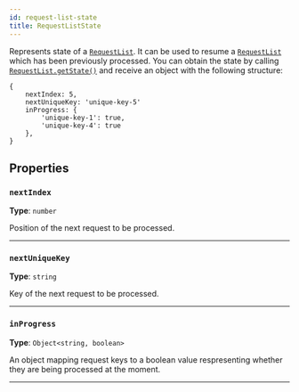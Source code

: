 ```yaml
---
id: request-list-state
title: RequestListState
---
```


<a name="requestliststate"></a>

Represents state of a [`RequestList`](/docs/api/request-list). It can be used to resume a [`RequestList`](/docs/api/request-list) which has been
previously processed. You can obtain the state by calling [`RequestList.getState()`](/docs/api/request-list#getstate) and receive an object with the
following structure:

```
{
    nextIndex: 5,
    nextUniqueKey: 'unique-key-5'
    inProgress: {
        'unique-key-1': true,
        'unique-key-4': true
    },
}
```

## Properties

### `nextIndex`

**Type**: `number`

Position of the next request to be processed.

---

### `nextUniqueKey`

**Type**: `string`

Key of the next request to be processed.

---

### `inProgress`

**Type**: `Object<string, boolean>`

An object mapping request keys to a boolean value respresenting whether they are being processed at the moment.

---
